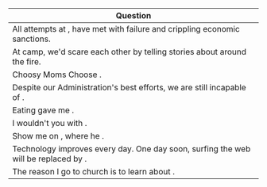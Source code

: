 Question |
--- |
All attempts at <BLANK>, have met with failure and crippling economic sanctions. |
At camp, we'd scare each other by telling stories about <BLANK> around the fire. |
Choosy Moms Choose <BLANK>. |
Despite our Administration's best efforts, we are still incapable of <BLANK>. |
Eating <BLANK> gave me <BLANK>. |
I wouldn't <BLANK> you with <BLANK>. |
Show me on <BLANK>, where he <BLANK>. |
Technology improves every day. One day soon, surfing the web will be replaced by <BLANK>. |
The reason I go to church is to learn about <BLANK>. |
